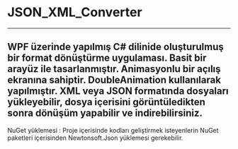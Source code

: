 # JSON_XML_Converter
--------------------------------------------------------------------------------------
WPF üzerinde yapılmış C# dilinide oluşturulmuş bir format dönüştürme uygulaması. Basit bir arayüz ile tasarlanmıştır.
Animasyonlu bir açılış ekranına sahiptir. DoubleAnimation kullanılarak yapılmıştır.
XML veya JSON formatında dosyaları yükleyebilir, dosya içerisini görüntüledikten sonra dönüşüm yapabilir ve indirebilirsiniz.
---------------------------------------------------------------------------------------
NuGet yüklemesi : Proje içerisinde kodları geliştirmek isteyenlerin NuGet paketleri içerisinden Newtonsoft.Json yüklemesi gerekebilir.
